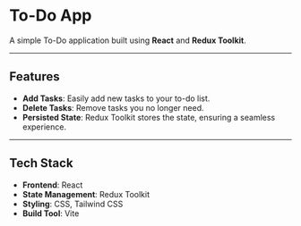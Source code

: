# To-Do App

A simple To-Do application built using **React** and **Redux Toolkit**.

---

## Features

- **Add Tasks**: Easily add new tasks to your to-do list.
- **Delete Tasks**: Remove tasks you no longer need.
- **Persisted State**: Redux Toolkit stores the state, ensuring a seamless experience.

---

## Tech Stack

- **Frontend**: React
- **State Management**: Redux Toolkit
- **Styling**: CSS, Tailwind CSS
- **Build Tool**: Vite
